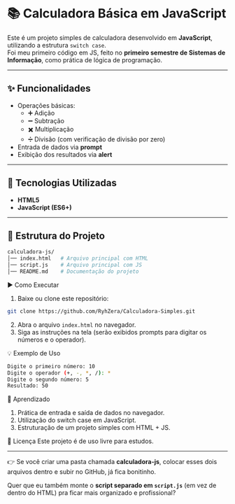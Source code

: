 # 📚 Calculadora Básica em JavaScript

Este é um projeto simples de calculadora desenvolvido em **JavaScript**, utilizando a estrutura `switch case`.  
Foi meu primeiro código em JS, feito no **primeiro semestre de Sistemas de Informação**, como prática de lógica de programação.

---

## ✨ Funcionalidades

- Operações básicas:
  - ➕ Adição  
  - ➖ Subtração  
  - ✖️ Multiplicação  
  - ➗ Divisão (com verificação de divisão por zero)  
- Entrada de dados via **prompt**  
- Exibição dos resultados via **alert**

---

## 🚀 Tecnologias Utilizadas

- **HTML5**  
- **JavaScript (ES6+)**

---

## 📂 Estrutura do Projeto

```bash
calculadora-js/
│── index.html   # Arquivo principal com HTML
│── script.js    # Arquivo principal com JS
│── README.md    # Documentação do projeto
```
▶️ Como Executar

1. Baixe ou clone este repositório:

```bash
git clone https://github.com/RyhZera/Calculadora-Simples.git
```
2. Abra o arquivo `index.html` no navegador.
3. Siga as instruções na tela (serão exibidos prompts para digitar os números e o operador).

💡 Exemplo de Uso
```bash
Digite o primeiro número: 10
Digite o operador (+, -, *, /): *
Digite o segundo número: 5
Resultado: 50
```

📖 Aprendizado
1. Prática de entrada e saída de dados no navegador.
2. Utilização do switch case em JavaScript.
3. Estruturação de um projeto simples com HTML + JS.

📝 Licença
Este projeto é de uso livre para estudos.

---

👉 Se você criar uma pasta chamada **calculadora-js**, colocar esses dois arquivos dentro e subir no GitHub, já fica bonitinho.  

Quer que eu também monte o **script separado em `script.js`** (em vez de dentro do HTML) pra ficar mais organizado e profissional?

